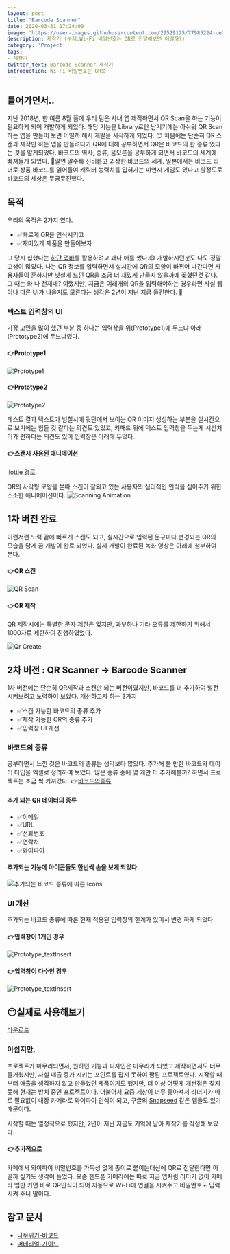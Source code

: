 ```yaml
---
layout: post
title: "Barcode Scanner"
date: 2020-03-31 17:24:00
image: 'https://user-images.githubusercontent.com/29529125/77985224-ce0fb280-734e-11ea-9807-9eaa2bd8bb2e.png'
description: 제작기 (부제:Wi-Fi 비밀번호는 QR로 전달해보면 어떨까?)
category: 'Project'
tags:
- 제작기
twitter_text: Barcode Scanner 제작기
introduction: Wi-Fi 비밀번호는 QR로
---
```


## 들어가면서..
지난 2018년, 한 여름 8월 쯤에 우리 팀은 사내 앱 제작하면서 QR Scan을 하는 기능이 필요하게 되어 개발하게 되었다. 해당 기능을 Library로만 남기기에는 아쉬워 QR Scan 하는 앱을 만들어 보면 어떨까 해서 개발을 시작하게 되었다. 😶
처음에는 단순히 QR 스캔과 제작만 하는 앱을 만들려다가 QR에 대해 공부하면서 QR은 바코드의 한 종류 였다는 것을 알게되었다. 바코드의 역사, 종류, 음모론을 공부하게 되면서 바코드의 세계에 빠져들게 되었다. 🤖알면 알수록 신비롭고 괴상한 바코드의 세계. 일본에서는 바코드 리더로 상품 바코드를 읽어들여 캐릭터 능력치를 입혀가는 미연시 게임도 있다고 할정도로 바코드의 세상은 무궁무진했다. 

## 목적
우리의 목적은 2가지 였다.
- ✅빠르게 QR을 인식시키고 
- ✅재미있게 제품을 만들어보자

그 당시 힙했다는 [하단 앱바](https://material.io/components/app-bars-bottom/#anatomy)를 활용하려고 꽤나 애를 썼다.😄 개발하시던분도 나도 정말 고생이 많았다. 나는 QR 정보를 입력하면서 실시간에 QR의 모양이 바뀌어 나간다면 사용자들이 흔하지만 낫설게 느낀 QR을 조금 더 재밌게 만들지 않을까에 꽂혔던것 같다.
그 때는 와 나 천재네? 이랬지만, 지금은 여래개의 QR을 입력해야하는 경우라면 사실 웹이나 다른 UI가 나을지도 모른다는 생각은 2년이 지난 지금 들긴한다. 🤡

### 텍스트 입력창의 UI
가장 고민을 많이 했던 부분 중 하나는 입력창을 위(Prototype1)에 두느냐 아래(Prototype2)에 두느냐였다. 


#### 👉Prototype1 
![Prototype1](https://user-images.githubusercontent.com/29529125/77986816-00231380-7353-11ea-83c8-47a591ec18d2.gif)

#### 👉Prototype2
![Prototype2](https://user-images.githubusercontent.com/29529125/77986163-63ac4180-7351-11ea-93fc-ca484fe5d82c.gif)

테스트 결과 텍스트가 넘칠시에 뒷단에서 보이는 QR 이미지 생성하는 부분을 실시간으로 보기에는 힘들 것 같다는 의견도 있었고, 키패드 위에 텍스트 입력창을 두는게 시선처리가 편하다는 의견도 있어 입력창은 아래에 두었다.

#### 👉스캔시 사용된 애니메이션 
ℹ️[lottie 경로](https://lottiefiles.com/18169-simple-scan-animation)

QR의 사각형 모양을 본따 스캔이 잘되고 있는 사용자의 심리적인 인식을 심어주기 위한 소소한 애니메이션이다.
![Scanning Animation](https://user-images.githubusercontent.com/29529125/77987124-ec2be180-7353-11ea-97c4-a6fbae1284a5.gif)


## 1차 버전 완료
이런저런 노력 끝에 빠르게 스캔도 되고, 실시간으로 입력된 문구마다 변경되는 QR의 모습을 담게 끔 개발이 완료 되었다. 
실제 개발이 완료된 녹화 영상은 아래에 첨부하여 본다.

#### 👉QR 스캔
![QR Scan](https://user-images.githubusercontent.com/29529125/77983272-86d2f300-7349-11ea-8fa3-9ac7868f25ab.gif)

#### 👉QR 제작
QR 제작시에는 특별한 문자 제한은 없지만, 과부하나 기타 오류를 제한하기 위해서 1000자로 제한하여 진행하였었다.

![Qr Create](https://user-images.githubusercontent.com/29529125/77982474-63a74400-7347-11ea-957b-bcd08cb808a2.gif)


## 2차 버전 : QR Scanner -> Barcode Scanner 
1차 버전에는 단순히 QR제작과 스캔만 되는 버전이였지만, 바코드를 더 추가하여 발전시켜보려고 노력하여 보았다. 
개선하고자 하는 3가지

- ✅스캔 가능한 바코드의 종류 추가
- ✅제작 가능한 QR의 종류 추가
- ✅입력창 UI 개선

### 바코드의 종류 
공부하면서 느낀 것은 바코드의 종류는 생각보다 많았다. 추가해 볼 만한 바코드와 데이터 타입을 엑셀로 정리하여 보았다. 많은 종류 중에 몇 개만 더 추가해볼까? 하면서 프로젝트는 조금 씩 커져갔다.
👉[바코드의종류](https://docs.google.com/spreadsheets/d/12QsEy9Q259WckKjOmFr9uuO6wFndcBunB7rJhQDl1ak/edit?usp=sharing)

#### 추가 되는 QR 데이터의 종류
- ✅이메일
- ✅URL
- ✅전화번호
- ✅연락처
- ✅와이파이

#### 추가되는 기능에 아이콘들도 한번씩 손을 보게 되었다.

![추가되는 바코드 종류에 따른 Icons](https://user-images.githubusercontent.com/29529125/77995525-e986b780-7366-11ea-8872-8ec16e1dc849.png)

### UI 개선 
추가되는 바코드 종류에 따른 현재 적용된 입력창의 한계가 있어서 변경 하게 되었다.

#### 👉입력창이 1개인 경우
![Prototype_textInsert](https://user-images.githubusercontent.com/29529125/77997793-f60d0f00-736a-11ea-90ac-45fbd2466a8e.gif)
#### 👉입력창이 다수인 경우
![Prototype_textInsert](https://user-images.githubusercontent.com/29529125/77997819-058c5800-736b-11ea-9290-9ff1ed7c604a.gif)

## 😶실제로 사용해보기
[다운로드](https://play.google.com/store/apps/details?id=io.jmobile.jmscanner)

### 아쉽지만,
프로젝트가 마무리되면서, 원하던 기능과 디자인은 마무리가 되었고 제작하면서도 너무 즐거웠지만, 사실 매출 증가 시키는 포인트를 잡지 못하여 짬된 프로젝트였다.
시작할 때부터 매출을 생각하지 않고 만들었던 제품이기도 했지만, 더 이상 어떻게 개선점은 찾지 못해 현재는 방치 중인 프로젝트이다. 더불어서 요즘 세상이 너무 좋아져서 리더기가 따로 필요없이 내장 카메라로 와이파이 인식이 되고, 구글의 [Snapseed](https://play.google.com/store/apps/details?id=com.niksoftware.snapseed) 같은 앱들도 있기 때문이다.

시작할 때는 열정적으로 했지만, 2년이 지난 지금도 기억에 남아 제작기를 작성해 보았다.

#### 👉추가적으로 

카페에서 와이파이 비밀번호를 가독성 없게 종이로 붙이는대신에 QR로 전달한다면 어떨까 싶기도 생각이 들었다.
요즘 핸드폰 카메라에는 따로 지금 앱처럼 리더기 없이 카메라 앱만 키면 바로 QR인식이 되어 자동으로 Wi-Fi에 연결을 시켜주고 비밀번호도 입력시켜 주니 말이다.

## 참고 문서 
- [나무위키-바코드](https://namu.wiki/w/%EB%B0%94%EC%BD%94%EB%93%9C)
- [머테리얼-가이드](https://material.io/components/app-bars-bottom/)
